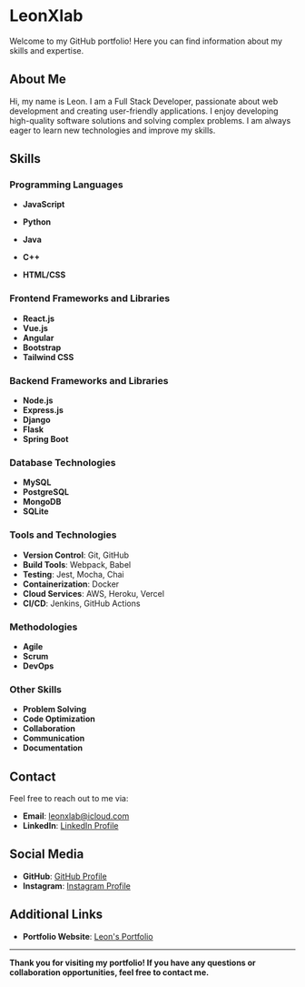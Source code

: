 # LeonXlab
Welcome to my GitHub portfolio! Here you can find information about my skills and expertise.

## About Me

Hi, my name is Leon. I am a Full Stack Developer, passionate about web development and creating user-friendly applications. I enjoy developing high-quality software solutions and solving complex problems. I am always eager to learn new technologies and improve my skills.

## Skills

### Programming Languages
- **JavaScript**
- **Python**
- **Java**

- **C++**
- **HTML/CSS**

### Frontend Frameworks and Libraries
- **React.js**
- **Vue.js**
- **Angular**
- **Bootstrap**
- **Tailwind CSS**

### Backend Frameworks and Libraries
- **Node.js**
- **Express.js**
- **Django**
- **Flask**
- **Spring Boot**

### Database Technologies
- **MySQL**
- **PostgreSQL**
- **MongoDB**
- **SQLite**

### Tools and Technologies
- **Version Control**: Git, GitHub
- **Build Tools**: Webpack, Babel
- **Testing**: Jest, Mocha, Chai
- **Containerization**: Docker
- **Cloud Services**: AWS, Heroku, Vercel
- **CI/CD**: Jenkins, GitHub Actions

### Methodologies
- **Agile**
- **Scrum**
- **DevOps**

### Other Skills
- **Problem Solving**
- **Code Optimization**
- **Collaboration**
- **Communication**
- **Documentation**

## Contact

Feel free to reach out to me via:
- **Email**: [leonxlab@icloud.com](mailto:leonxlab@icloud.com)
- **LinkedIn**: [LinkedIn Profile](https://www.linkedin.com/in/leonard-manurung)

## Social Media

- **GitHub**: [GitHub Profile](https://github.com/leonxlab)
- **Instagram**: [Instagram Profile](https://instagram.com/leonnn_tm)

## Additional Links

- **Portfolio Website**: [Leon's Portfolio](https://leonxlab.github.io)

---

**Thank you for visiting my portfolio! If you have any questions or collaboration opportunities, feel free to contact me.**

